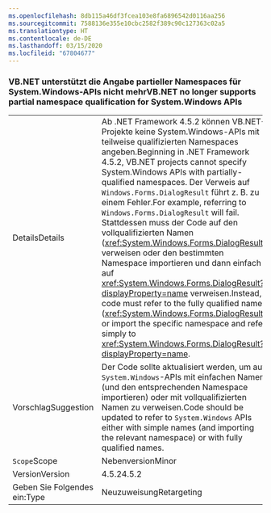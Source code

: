 ```yaml
---
ms.openlocfilehash: 8db115a46df3fcea103e8fa6896542d0116aa256
ms.sourcegitcommit: 7588136e355e10cbc2582f389c90c127363c02a5
ms.translationtype: HT
ms.contentlocale: de-DE
ms.lasthandoff: 03/15/2020
ms.locfileid: "67804677"
---
```

### <a name="vbnet-no-longer-supports-partial-namespace-qualification-for-systemwindows-apis"></a><span data-ttu-id="71ec9-101">VB.NET unterstützt die Angabe partieller Namespaces für System.Windows-APIs nicht mehr</span><span class="sxs-lookup"><span data-stu-id="71ec9-101">VB.NET no longer supports partial namespace qualification for System.Windows APIs</span></span>

|   |   |
|---|---|
|<span data-ttu-id="71ec9-102">Details</span><span class="sxs-lookup"><span data-stu-id="71ec9-102">Details</span></span>|<span data-ttu-id="71ec9-103">Ab .NET Framework 4.5.2 können VB.NET-Projekte keine System.Windows-APIs mit teilweise qualifizierten Namespaces angeben.</span><span class="sxs-lookup"><span data-stu-id="71ec9-103">Beginning in .NET Framework 4.5.2, VB.NET projects cannot specify System.Windows APIs with partially-qualified namespaces.</span></span> <span data-ttu-id="71ec9-104">Der Verweis auf <code>Windows.Forms.DialogResult</code> führt z. B. zu einem Fehler.</span><span class="sxs-lookup"><span data-stu-id="71ec9-104">For example, referring to <code>Windows.Forms.DialogResult</code> will fail.</span></span> <span data-ttu-id="71ec9-105">Stattdessen muss der Code auf den vollqualifizierten Namen (<xref:System.Windows.Forms.DialogResult>) verweisen oder den bestimmten Namespace importieren und dann einfach auf <xref:System.Windows.Forms.DialogResult?displayProperty=name> verweisen.</span><span class="sxs-lookup"><span data-stu-id="71ec9-105">Instead, code must refer to the fully qualified name (<xref:System.Windows.Forms.DialogResult>) or import the specific namespace and refer simply to <xref:System.Windows.Forms.DialogResult?displayProperty=name>.</span></span>|
|<span data-ttu-id="71ec9-106">Vorschlag</span><span class="sxs-lookup"><span data-stu-id="71ec9-106">Suggestion</span></span>|<span data-ttu-id="71ec9-107">Der Code sollte aktualisiert werden, um auf <code>System.Windows</code>-APIs mit einfachen Namen (und den entsprechenden Namespace importieren) oder mit vollqualifizierten Namen zu verweisen.</span><span class="sxs-lookup"><span data-stu-id="71ec9-107">Code should be updated to refer to <code>System.Windows</code> APIs either with simple names (and importing the relevant namespace) or with fully qualified names.</span></span>|
|<span data-ttu-id="71ec9-108">`Scope`</span><span class="sxs-lookup"><span data-stu-id="71ec9-108">Scope</span></span>|<span data-ttu-id="71ec9-109">Nebenversion</span><span class="sxs-lookup"><span data-stu-id="71ec9-109">Minor</span></span>|
|<span data-ttu-id="71ec9-110">Version</span><span class="sxs-lookup"><span data-stu-id="71ec9-110">Version</span></span>|<span data-ttu-id="71ec9-111">4.5.2</span><span class="sxs-lookup"><span data-stu-id="71ec9-111">4.5.2</span></span>|
|<span data-ttu-id="71ec9-112">Geben Sie Folgendes ein:</span><span class="sxs-lookup"><span data-stu-id="71ec9-112">Type</span></span>|<span data-ttu-id="71ec9-113">Neuzuweisung</span><span class="sxs-lookup"><span data-stu-id="71ec9-113">Retargeting</span></span>|
